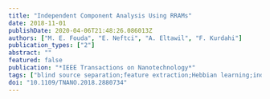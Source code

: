 ```yaml
---
title: "Independent Component Analysis Using RRAMs"
date: 2018-11-01
publishDate: 2020-04-06T21:48:26.086013Z
authors: ["M. E. Fouda", "E. Neftci", "A. Eltawil", "F. Kurdahi"]
publication_types: ["2"]
abstract: ""
featured: false
publication: "*IEEE Transactions on Nanotechnology*"
tags: ["blind source separation;feature extraction;Hebbian learning;independent component analysis;Laplace equations;neural nets;random-access storage;titanium compounds;unsupervised learning;Laplacian signals demixing;device variability;local unsupervised learning algorithm;resistive random-access memories;feature extraction;RRAM;asymmetric nonlinear weight update behavior;error-gated Hebbian rule;ICA;independent component analysis;blind source separation problem;neuromorphic circuits;TiO2;Programming;Switches;Heuristic algorithms;Independent component analysis;Feature extraction;Training;Hardware;RRAMs;memristor;ICA;unsupervised learning;brain-inspired learning"]
doi: "10.1109/TNANO.2018.2880734"
---
```


